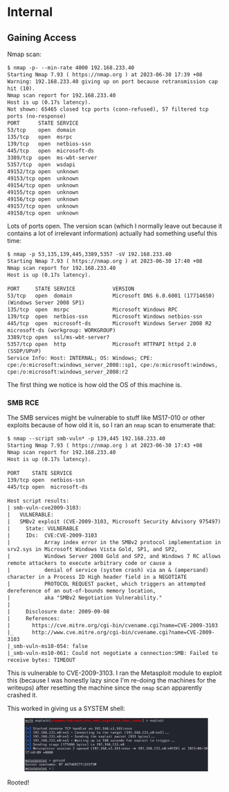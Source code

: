 # Internal

## Gaining Access

Nmap scan:

```
$ nmap -p- --min-rate 4000 192.168.233.40 
Starting Nmap 7.93 ( https://nmap.org ) at 2023-06-30 17:39 +08
Warning: 192.168.233.40 giving up on port because retransmission cap hit (10).
Nmap scan report for 192.168.233.40
Host is up (0.17s latency).
Not shown: 65465 closed tcp ports (conn-refused), 57 filtered tcp ports (no-response)
PORT      STATE SERVICE
53/tcp    open  domain
135/tcp   open  msrpc
139/tcp   open  netbios-ssn
445/tcp   open  microsoft-ds
3389/tcp  open  ms-wbt-server
5357/tcp  open  wsdapi
49152/tcp open  unknown
49153/tcp open  unknown
49154/tcp open  unknown
49155/tcp open  unknown
49156/tcp open  unknown
49157/tcp open  unknown
49158/tcp open  unknown
```

Lots of ports open. The version scan (which I normally leave out because it contains a lot of irrelevant information) actually had something useful this time:

```
$ nmap -p 53,135,139,445,3389,5357 -sV 192.168.233.40
Starting Nmap 7.93 ( https://nmap.org ) at 2023-06-30 17:40 +08
Nmap scan report for 192.168.233.40
Host is up (0.17s latency).

PORT     STATE SERVICE            VERSION
53/tcp   open  domain             Microsoft DNS 6.0.6001 (17714650) (Windows Server 2008 SP1)
135/tcp  open  msrpc              Microsoft Windows RPC
139/tcp  open  netbios-ssn        Microsoft Windows netbios-ssn
445/tcp  open  microsoft-ds       Microsoft Windows Server 2008 R2 microsoft-ds (workgroup: WORKGROUP)
3389/tcp open  ssl/ms-wbt-server?
5357/tcp open  http               Microsoft HTTPAPI httpd 2.0 (SSDP/UPnP)
Service Info: Host: INTERNAL; OS: Windows; CPE: cpe:/o:microsoft:windows_server_2008::sp1, cpe:/o:microsoft:windows, cpe:/o:microsoft:windows_server_2008:r2
```

The first thing we notice is how old the OS of this machine is.

### SMB RCE

The SMB services might be vulnerable to stuff like MS17-010 or other exploits because of how old it is, so I ran an `nmap` scan to enumerate that:

```
$ nmap --script smb-vuln* -p 139,445 192.168.233.40    
Starting Nmap 7.93 ( https://nmap.org ) at 2023-06-30 17:43 +08
Nmap scan report for 192.168.233.40
Host is up (0.17s latency).

PORT    STATE SERVICE
139/tcp open  netbios-ssn
445/tcp open  microsoft-ds

Host script results:
| smb-vuln-cve2009-3103: 
|   VULNERABLE:
|   SMBv2 exploit (CVE-2009-3103, Microsoft Security Advisory 975497)
|     State: VULNERABLE
|     IDs:  CVE:CVE-2009-3103
|           Array index error in the SMBv2 protocol implementation in srv2.sys in Microsoft Windows Vista Gold, SP1, and SP2,
|           Windows Server 2008 Gold and SP2, and Windows 7 RC allows remote attackers to execute arbitrary code or cause a
|           denial of service (system crash) via an & (ampersand) character in a Process ID High header field in a NEGOTIATE
|           PROTOCOL REQUEST packet, which triggers an attempted dereference of an out-of-bounds memory location,
|           aka "SMBv2 Negotiation Vulnerability."
|           
|     Disclosure date: 2009-09-08
|     References:
|       https://cve.mitre.org/cgi-bin/cvename.cgi?name=CVE-2009-3103
|_      http://www.cve.mitre.org/cgi-bin/cvename.cgi?name=CVE-2009-3103
|_smb-vuln-ms10-054: false
|_smb-vuln-ms10-061: Could not negotiate a connection:SMB: Failed to receive bytes: TIMEOUT
```

This is vulnerable to CVE-2009-3103. I ran the Metasploit module to exploit this (because I was honestly lazy since I'm re-doing the machines for the writeups) after resetting the machine since the `nmap` scan apparently crashed it.&#x20;

This worked in giving us a SYSTEM shell:

<figure><img src="../../../.gitbook/assets/image (98) (5).png" alt=""><figcaption></figcaption></figure>

Rooted!
